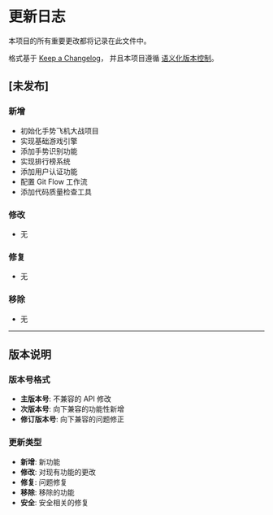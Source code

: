 # 更新日志

本项目的所有重要更改都将记录在此文件中。

格式基于 [Keep a Changelog](https://keepachangelog.com/zh-CN/1.0.0/)，
并且本项目遵循 [语义化版本控制](https://semver.org/lang/zh-CN/)。

## [未发布]

### 新增
- 初始化手势飞机大战项目
- 实现基础游戏引擎
- 添加手势识别功能
- 实现排行榜系统
- 添加用户认证功能
- 配置 Git Flow 工作流
- 添加代码质量检查工具

### 修改
- 无

### 修复
- 无

### 移除
- 无

---

## 版本说明

### 版本号格式
- **主版本号**: 不兼容的 API 修改
- **次版本号**: 向下兼容的功能性新增  
- **修订版本号**: 向下兼容的问题修正

### 更新类型
- **新增**: 新功能
- **修改**: 对现有功能的更改
- **修复**: 问题修复
- **移除**: 移除的功能
- **安全**: 安全相关的修复